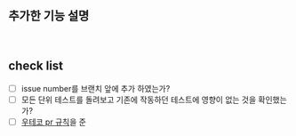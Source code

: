 ## 추가한 기능 설명

<br>


## check list
- [ ] issue number를 브랜치 앞에 추가 하였는가?
- [ ] 모든 단위 테스트를 돌려보고 기존에 작동하던 테스트에 영향이 없는 것을 확인했는가?
- [ ] [우테코 pr 규칙](https://github.com/woowacourse/woowacourse-docs/blob/master/cleancode/pr_checklist.md)을 준